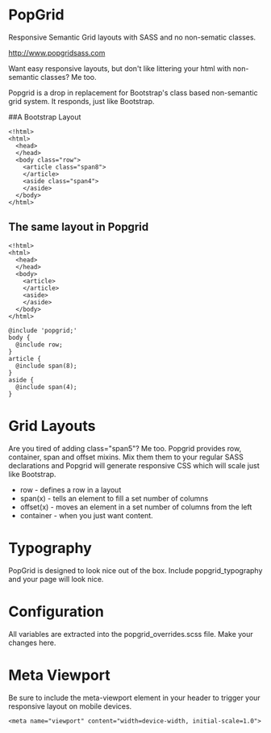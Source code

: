 PopGrid
=======

Responsive Semantic Grid layouts with SASS and no non-sematic classes.

http://www.popgridsass.com

Want easy responsive layouts, but don't like littering your html with non-semantic classes? Me too.

Popgrid is a drop in replacement for Bootstrap's class based non-semantic grid system. It responds, just like Bootstrap.

##A Bootstrap Layout

    <!html>
    <html>
      <head>
      </head>
      <body class="row">
        <article class="span8">
        </article>
        <aside class="span4">
        </aside>
      </body>
    </html>

## The same layout in Popgrid

    <!html>
    <html>
      <head>
      </head>
      <body>
        <article>
        </article>
        <aside>
        </aside>
      </body>
    </html>

    @include 'popgrid;'
    body {
      @include row;
    }
    article {
      @include span(8);
    }
    aside {
      @include span(4);
    }

# Grid Layouts

Are you tired of adding class="span5"? Me too. Popgrid provides row, container, span and offset mixins. Mix them them to your regular SASS declarations and Popgrid will generate responsive CSS which will scale just like Bootstrap.

* row - defines a row in a layout
* span(x) - tells an element to fill a set number of columns
* offset(x) - moves an element in a set number of columns from the left
* container - when you just want content.

# Typography

PopGrid is designed to look nice out of the box. Include popgrid_typography and your page will look nice.

# Configuration

All variables are extracted into the popgrid_overrides.scss file. Make your changes here.

# Meta Viewport

Be sure to include the meta-viewport element in your header to trigger your responsive layout on mobile devices.

    <meta name="viewport" content="width=device-width, initial-scale=1.0">